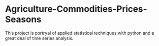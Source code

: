 # Agriculture-Commodities-Prices-Seasons
This project is portryal of applied statistical techniques with python and a great deal of time series analysis.
